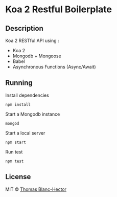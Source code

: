 # Koa 2 Restful Boilerplate

## Description
Koa 2 RESTful API using :

 - Koa 2
 - Mongodb + Mongoose
 - Babel
 - Asynchronous Functions (Async/Await)

## Running
Install dependencies
```
npm install
```

Start a Mongodb instance
```
mongod
```

Start a local server
```
npm start
```

Run test
```
npm test
```

## License
MIT &copy; [Thomas Blanc-Hector](https://github.com/jsnomad)
